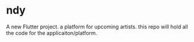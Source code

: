 # ndy

A new Flutter project.
a platform for upcoming artists. this repo will hold all the code for the applicaiton/platform.
